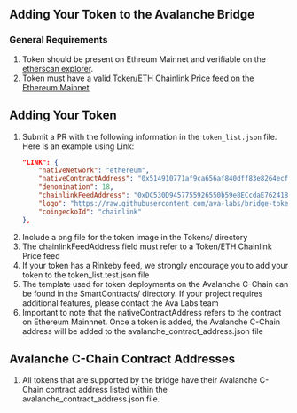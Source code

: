 ## Adding Your Token to the Avalanche Bridge


### General Requirements
1. Token should be present on Ethreum Mainnet and verifiable on the [etherscan explorer](https://etherscan.io/).
2. Token must have a [valid Token/ETH Chainlink Price feed on the Ethereum Mainnet](https://data.chain.link/)

## Adding Your Token
1. Submit a PR with the following information in the `token_list.json` file. Here is an example using Link:
    ```json
    "LINK": {
		"nativeNetwork": "ethereum",
		"nativeContractAddress": "0x514910771af9ca656af840dff83e8264ecf986ca",
		"denomination": 18,
		"chainlinkFeedAddress": "0xDC530D9457755926550b59e8ECcdaE7624181557",
		"logo": "https://raw.githubusercontent.com/ava-labs/bridge-tokens/main/avalanche-bridge-token-list/tokens/LINK/logo.png",
		"coingeckoId": "chainlink"
	},
    ```
2. Include a png file for the token image in the Tokens/ directory
3. The chainlinkFeedAddress field must refer to a Token/ETH Chainlink Price feed
4. If your token has a Rinkeby feed, we strongly encourage you to add your token to the token_list.test.json file
5. The template used for token deployments on the Avalanche C-Chain can be found in the SmartContracts/ directory.  If your project requires additional features, please contact the Ava Labs team
6. Important to note that the nativeContractAddress refers to the contract on Ethereum Mainnnet.  Once a token is added, the Avalanche C-Chain address will be added to the avalanche_contract_address.json file

## Avalanche C-Chain Contract Addresses
1. All tokens that are supported by the bridge have their Avalanche C-Chain contract address listed within the avalanche_contract_address.json file.
